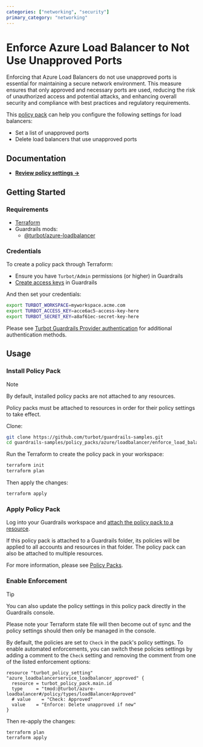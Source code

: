 ```yaml
---
categories: ["networking", "security"]
primary_category: "networking"
---
```


# Enforce Azure Load Balancer to Not Use Unapproved Ports

Enforcing that Azure Load Balancers do not use unapproved ports is essential for maintaining a secure network environment. This measure ensures that only approved and necessary ports are used, reducing the risk of unauthorized access and potential attacks, and enhancing overall security and compliance with best practices and regulatory requirements.

This [policy pack](https://turbot.com/guardrails/docs/concepts/resources/policy-packs) can help you configure the following settings for load balancers:

- Set a list of unapproved ports
- Delete load balancers that use unapproved ports

## Documentation

- **[Review policy settings →](https://hub.guardrails.turbot.com/policy-packs/azure_loadbalancer_enforce_load_balancers_to_not_use_unapproved_ports/settings)**

## Getting Started

### Requirements

- [Terraform](https://developer.hashicorp.com/terraform/install)
- Guardrails mods:
  - [@turbot/azure-loadbalancer](https://hub.guardrails.turbot.com/mods/azure/mods/azure-loadbalancer)

### Credentials

To create a policy pack through Terraform:

- Ensure you have `Turbot/Admin` permissions (or higher) in Guardrails
- [Create access keys](https://turbot.com/guardrails/docs/guides/iam/access-keys#generate-a-new-guardrails-api-access-key) in Guardrails

And then set your credentials:

```sh
export TURBOT_WORKSPACE=myworkspace.acme.com
export TURBOT_ACCESS_KEY=acce6ac5-access-key-here
export TURBOT_SECRET_KEY=a8af61ec-secret-key-here
```

Please see [Turbot Guardrails Provider authentication](https://registry.terraform.io/providers/turbot/turbot/latest/docs#authentication) for additional authentication methods.

## Usage

### Install Policy Pack

> [!NOTE]
> By default, installed policy packs are not attached to any resources.
>
> Policy packs must be attached to resources in order for their policy settings to take effect.

Clone:

```sh
git clone https://github.com/turbot/guardrails-samples.git
cd guardrails-samples/policy_packs/azure/loadbalancer/enforce_load_balancers_to_not_use_unapproved_ports
```

Run the Terraform to create the policy pack in your workspace:

```sh
terraform init
terraform plan
```

Then apply the changes:

```sh
terraform apply
```

### Apply Policy Pack

Log into your Guardrails workspace and [attach the policy pack to a resource](https://turbot.com/guardrails/docs/guides/policy-packs#attach-a-policy-pack-to-a-resource).

If this policy pack is attached to a Guardrails folder, its policies will be applied to all accounts and resources in that folder. The policy pack can also be attached to multiple resources.

For more information, please see [Policy Packs](https://turbot.com/guardrails/docs/concepts/resources/policy-packs).

### Enable Enforcement

> [!TIP]
> You can also update the policy settings in this policy pack directly in the Guardrails console.
>
> Please note your Terraform state file will then become out of sync and the policy settings should then only be managed in the console.

By default, the policies are set to `Check` in the pack's policy settings. To enable automated enforcements, you can switch these policies settings by adding a comment to the `Check` setting and removing the comment from one of the listed enforcement options:

```hcl
resource "turbot_policy_setting" "azure_loadbalancerservice_loadbalancer_approved" {
  resource = turbot_policy_pack.main.id
  type     = "tmod:@turbot/azure-loadbalancer#/policy/types/loadBalancerApproved"
  # value    = "Check: Approved"
  value    = "Enforce: Delete unapproved if new"
}
```

Then re-apply the changes:

```sh
terraform plan
terraform apply
```
